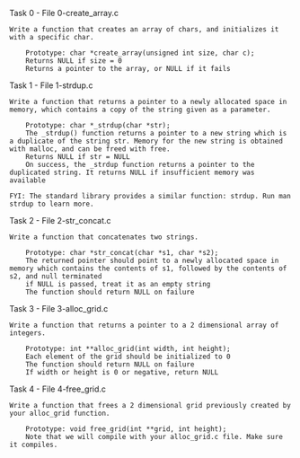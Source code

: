 Task 0 - File 0-create_array.c

	Write a function that creates an array of chars, and initializes it with a specific char.

		Prototype: char *create_array(unsigned int size, char c);
		Returns NULL if size = 0
		Returns a pointer to the array, or NULL if it fails

Task 1 - File 1-strdup.c

	Write a function that returns a pointer to a newly allocated space in memory, which contains a copy of the string given as a parameter.

		Prototype: char *_strdup(char *str);
		The _strdup() function returns a pointer to a new string which is a duplicate of the string str. Memory for the new string is obtained with malloc, and can be freed with free.
		Returns NULL if str = NULL
		On success, the _strdup function returns a pointer to the duplicated string. It returns NULL if insufficient memory was available

	FYI: The standard library provides a similar function: strdup. Run man strdup to learn more.

Task 2 - File 2-str_concat.c

	Write a function that concatenates two strings.

		Prototype: char *str_concat(char *s1, char *s2);
		The returned pointer should point to a newly allocated space in memory which contains the contents of s1, followed by the contents of s2, and null terminated
		if NULL is passed, treat it as an empty string
		The function should return NULL on failure

Task 3 - File 3-alloc_grid.c

	Write a function that returns a pointer to a 2 dimensional array of integers.

		Prototype: int **alloc_grid(int width, int height);
		Each element of the grid should be initialized to 0
		The function should return NULL on failure
		If width or height is 0 or negative, return NULL

Task 4 - File 4-free_grid.c

	Write a function that frees a 2 dimensional grid previously created by your alloc_grid function.

		Prototype: void free_grid(int **grid, int height);
		Note that we will compile with your alloc_grid.c file. Make sure it compiles.



